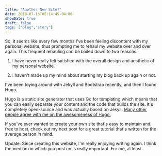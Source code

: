 ```yaml
---
title: "Another New Site?"
date: 2018-07-15T00:14:49-04:00
showDate: true
draft: false
tags: ["blog","story"]
---
```


So, it seems like every few months I've been feeling discontent with my personal website, thus prompting me to rehaul my website over and over again. This frequent rehauling can be boiled down to two reasons.

1. I have never really felt satisfied with the overall design and aesthetic of my personal website.

2. I haven't made up my mind about starting my blog back up again or not.

I've been toying around with Jekyll and Bootstrap recently, and then I found Hugo.

Hugo is a static site generator that uses Go for templating which means that you can easily separate your content and the code that builds the site. It's completely open-source and was actually based on Jekyll. [Many other people agree with me on the awesomeness of Hugo.](https://news.ycombinator.com/item?id=16472395&ref=codebldr)

If you've ever wanted to create your own site that's easy to maintain and free to host, check out my next post for a great tutorial that's written for the average person in mind.

Update: Since creating this website, I'm really enjoying writing again. I think the medium in which you post on is really important. For me, at least.